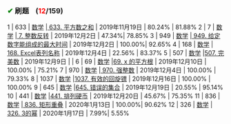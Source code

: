 
### <font color="green">✔</font> 刷题&nbsp;&nbsp;&nbsp;&nbsp;(<font color="red">12</font>/159)
1 | 633 |  <a href="https://github.com/xdxTao/LeetCode/tree/master/题解(titleSolution)/数学(Mathematics)">数学</a>  |<a href="https://github.com/xdxTao/LeetCode/tree/master/题解(titleSolution)/数学(Mathematics)/633. 平方数之和.md"> 633. 平方数之和</a> | 2019年11月19日 | 80.24% | 81.88%
2 | 7 |  <a href="https://github.com/xdxTao/LeetCode/tree/master/题解(titleSolution)/数学(Mathematics)">数学</a>  |<a href="https://github.com/xdxTao/LeetCode/tree/master/题解(titleSolution)/数学(Mathematics)/7. 整数反转.md"> 7. 整数反转</a> | 2019年12月2日 | 47.34%| 78.85%
3 | 949 |  <a href="https://github.com/xdxTao/LeetCode/tree/master/题解(titleSolution)/数学(Mathematics)">数学</a>  |<a href="https://github.com/xdxTao/LeetCode/tree/master/题解(titleSolution)/数学(Mathematics)/949. 给定数字能组成的最大时间.md"> 949. 给定数字能组成的最大时间</a> | 2019年12月2日 | 100.00%| 92.65%
4 | 168 |  <a href="https://github.com/xdxTao/LeetCode/tree/master/题解(titleSolution)/数学(Mathematics)">数学</a>  |<a href="https://github.com/xdxTao/LeetCode/tree/master/题解(titleSolution)/数学(Mathematics)/168. Excel表列名称.md"> 168. Excel表列名称</a> | 2019年12月4日 | 22.56% | 83.37%
5 | 507 |  <a href="https://github.com/xdxTao/LeetCode/tree/master/题解(titleSolution)/数学(Mathematics)">数学</a>  |<a href="https://github.com/xdxTao/LeetCode/tree/master/题解(titleSolution)/数学(Mathematics)/507. 完美数.md">507. 完美数</a> | 2019年12月9日 |  | 
6 | 69 |  <a href="https://github.com/xdxTao/LeetCode/tree/master/题解(titleSolution)/数学(Mathematics)">数学</a>  |<a href="https://github.com/xdxTao/LeetCode/tree/master/题解(titleSolution)/数学(Mathematics)/69. x 的平方根.md">69. x 的平方根</a> | 2019年12月10日 | 100.00% | 75.21%
7 | 970 |  <a href="https://github.com/xdxTao/LeetCode/tree/master/题解(titleSolution)/数学(Mathematics)">数学</a>  |<a href="https://github.com/xdxTao/LeetCode/tree/master/题解(titleSolution)/数学(Mathematics)/970. 强整数.md"> 970. 强整数</a> | 2019年12月4日 | 100.00% | 79.33%
8 | 1037 |  <a href="https://github.com/xdxTao/LeetCode/tree/master/题解(titleSolution)/数学(Mathematics)">数学</a>  |<a href="https://github.com/xdxTao/LeetCode/tree/master/题解(titleSolution)/数学(Mathematics)/1037. 有效的回旋镖.md">1037. 有效的回旋镖</a> | 2019年12月16日 | 100.00% | 100.00%
9 | 645 |  <a href="https://github.com/xdxTao/LeetCode/tree/master/题解(titleSolution)/数学(Mathematics)">数学</a>  |<a href="https://github.com/xdxTao/LeetCode/tree/master/题解(titleSolution)/数学(Mathematics)/645. 错误的集合.md">645. 错误的集合</a> | 2019年12月19日 | 20.55% | 95.14%
10 | 441 |  <a href="https://github.com/xdxTao/LeetCode/tree/master/题解(titleSolution)/数学(Mathematics)">数学</a>  |<a href="https://github.com/xdxTao/LeetCode/tree/master/题解(titleSolution)/数学(Mathematics)/441. 排列硬币.md">441. 排列硬币</a> | 2019年12月20日 | 45.67% | 75.35%
11 | 836 |  <a href="https://github.com/xdxTao/LeetCode/tree/master/题解(titleSolution)/数学(Mathematics)">数学</a>  |<a href="https://github.com/xdxTao/LeetCode/tree/master/题解(titleSolution)/数学(Mathematics)/836. 矩形重叠.md"> 836. 矩形重叠</a> | 2020年1月13日 | 100.00%| 90.62%
12 | 326 |  <a href="https://github.com/xdxTao/LeetCode/tree/master/题解(titleSolution)/数学(Mathematics)">数学</a>  |<a href="https://github.com/xdxTao/LeetCode/tree/master/题解(titleSolution)/数学(Mathematics)/326. 3的幂.md"> 326. 3的幂</a> | 2020年1月17日 | 7.99%| 5.55%